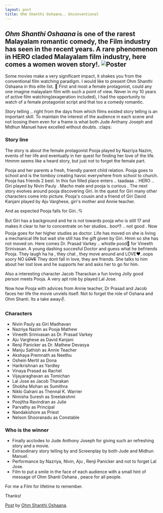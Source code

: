 ```yaml
---
layout: post
title: Ohm Shanthi Oshaana.. Unconventional 
---
```


*Ohm Shanthi Oshaana* is one of the rarest Malayalam romantic comedy, the Film industry has seen in the recent years. A rare phenomenon in HERO claded Malayalam film industry, here comes a women woven story!.
![Poster](http://malayalammovietalk.com/wp-content/uploads/2014/02/Ohm-Shanthi-Oshaana.jpg)
-----

Some movies make a very significant impact, it shakes you from the conventional film watching paradigm.
I would like to present Ohm Shanthi Oshaana 
in this elite list.
:woman:
First and most a female protagonist, could any one imagine malayalam film with such a point of view.
Never in my 10 years of active film watching(exageration included), 
I had the opportunity to watch of a female protagonist script and that too a comedy romantic.

Story telling ..  right from the days from which films existed story telling is an important skill. To maintain the interest of the audience
in each scene and not loosing them even for a frame is what both Jude Anthany Joseph and Midhun Manuel have excelled without doubts.
:claps:

### Story line

The story is about the female protagonist Pooja played by Nazriya Nazim, events of her life and eventually in her quest for finding her love of the life.
Hmmm seems like a heard story, but just not to forget the female part. 

Pooja and her parents a fresh, friendly parent child relation. Pooja goes to school and is the tomboy creating havoc everywhere from school to church.
Pooja has friends 2 best. In this fun filled place enters .. taadaaa .. HERO .. Giri played by Nivin Pauly . Macho male and pooja is curious .
The next story evolves around pooja discovering Giri. In the quest for Giri many other characters come into picture. Pooja's cousin and a friend of Giri David Kanjani played by Aju Varghese,
giri's mother and Annie teacher.

And as expected Pooja falls for Giri..:cupid: 

But Giri has a background and he is not towards pooja who is still 17 and makes it clear to her to concentrate on her studies.. boo:thumbsdown: .. not good .
Now Pooja goes for her higher studies as doctor. Life has moved on she is living a mechanical life but wait she still has  the gift given by Giri.
Hmm so she has not moved on. Here comes Dr. Prasad Varkey .. whistle pood:clap: for Vineeth Srinivasan. A young dashing succesful Doctor and guess what 
he befriends Pooja. They laugh ha ha , they chat , they move around and LOVE:heart:..oops soory  NO <del>LOVE</del> They dont fall in love, they are friends. She talks to him about her lost love and he supports her 
and asks her to go for him.

Also a interesting character Jacob Tharackan a fun loving Jolly good person meets Pooja. A very apt role by played Lal Jose.

Now how Pooja with advices from Annie teacher, Dr Prasad and Jacob faces her life the movie unviels itself.
Not to forget the role of Oshana and Ohm Shanti. Its a take away:v:.

### Characters

* Nivin Pauly as Giri Madhavan
* Nazriya Nazim as Pooja Mathew
* Vineeth Srinivasan as Dr. Prasad Varkey
* Aju Varghese as David Kanjani
* Renji Panicker as Dr. Mathew Devasya
* Manju Sathish as Annie Teacher
* Akshaya Premnath as Neethu
* Oshein Mertil as Dona
* Harikrishnan as Yardley
* Vinaya Prasad as Rachel
* Vijayaraghavan as Tomichan
* Lal Jose as Jacob Tharakan
* Shobha Mohan as Sumithra
* Nikki Galrani as Thennal K. Warrier
* Nimisha Suresh as Sreelakshmi
* Poojitha Ravindran as Julie
* Parvathy as Principal
* Nandakishore as Priest
* Nelson Shooranadu as Constable


### Who is the winner

* Finally acclodes to Jude Anthony Joseph for giving such an refreshing story and a movie.
* Extraodinary story telling by and Screenplay by  both Jude and Midhun Manuel.
* Performance by Nazriya, Nivin, Aju , Renji Panicker and not to forget Lal Jose.
* Film to put a smile in the face of each audience with a small hint of message of  Ohm Shanti Oshana , peace for all people.

For me a Film for lifetime to remember.


Thanks!

<div id="fb-root"></div> <script>(function(d, s, id) { var js, fjs = d.getElementsByTagName(s)[0]; if (d.getElementById(id)) return; js = d.createElement(s); js.id = id; js.src = "//connect.facebook.net/en_US/all.js#xfbml=1"; fjs.parentNode.insertBefore(js, fjs); }(document, 'script', 'facebook-jssdk'));</script>
<div class="fb-post" data-href="https://www.facebook.com/ohmshanthioshaana/photos/a.548096945282985.1073741825.548095251949821/598979996861346/?type=1" data-width="466"><div class="fb-xfbml-parse-ignore"><a href="https://www.facebook.com/ohmshanthioshaana/photos/a.548096945282985.1073741825.548095251949821/598979996861346/?type=1">Post</a> by <a href="https://www.facebook.com/ohmshanthioshaana">Ohm Shanthi Oshaana</a>.</div></div>

